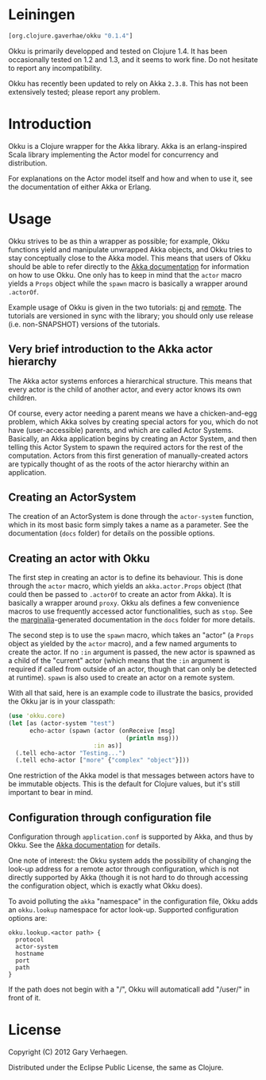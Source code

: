 # Leiningen

```clojure
[org.clojure.gaverhae/okku "0.1.4"]
```

Okku is primarily developped and tested on Clojure 1.4. It has been
occasionally tested on 1.2 and 1.3, and it seems to work fine. Do not hesitate
to report any incompatibility.

Okku has recently been updated to rely on Akka `2.3.8`. This has not been
extensively tested; please report any problem.

# Introduction

Okku is a Clojure wrapper for the Akka library. Akka is an erlang-inspired
Scala library implementing the Actor model for concurrency and distribution.

For explanations on the Actor model itself and how and when to use it, see the
documentation of either Akka or Erlang.

# Usage

Okku strives to be as thin a wrapper as possible; for example, Okku functions
yield and manipulate unwrapped Akka objects, and Okku tries to stay
conceptually close to the Akka model. This means that users of Okku should be
able to refer directly to the [Akka documentation](http://akka.io/docs/) for
information on how to use Okku. One only has to keep in mind that the ``actor``
macro yields a ``Props`` object while the ``spawn`` macro is basically a
wrapper around ``.actorOf``.

Example usage of Okku is given in the two tutorials:
[pi](https://github.com/gaverhae/okku-pi) and
[remote](https://github.com/gaverhae/okku-remote). The tutorials are versioned
in sync with the library; you should only use release (i.e. non-SNAPSHOT)
versions of the tutorials.

## Very brief introduction to the Akka actor hierarchy

The Akka actor systems enforces a hierarchical structure. This means that every
actor is the child of another actor, and every actor knows its own children.

Of course, every actor needing a parent means we have a chicken-and-egg
problem, which Akka solves by creating special actors for you, which do not
have (user-accessible) parents, and which are called Actor Systems. Basically,
an Akka application begins by creating an Actor System, and then telling this
Actor System to spawn the required actors for the rest of the computation.
Actors from this first generation of manually-created actors are typically
thought of as the roots of the actor hierarchy within an application.

## Creating an ActorSystem

The creation of an ActorSystem is done through the ``actor-system`` function,
which in its most basic form simply takes a name as a parameter. See the
documentation (``docs`` folder) for details on the possible options.

## Creating an actor with Okku

The first step in creating an actor is to define its behaviour. This is done
through the ``actor`` macro, which yields an ``akka.actor.Props`` object (that
could then be passed to ``.actorOf`` to create an actor from Akka). It is
basically a wrapper around ``proxy``. Okku als defines a few convenience macros
to use frequently accessed actor functionalities, such as ``stop``. See the
[marginalia](https://github.com/fogus/marginalia/)-generated documentation in
the ``docs`` folder for more details.

The second step is to use the ``spawn`` macro, which takes an "actor" (a
``Props`` object as yielded by the ``actor`` macro), and a few named arguments
to create the actor. If no ``:in`` argument is passed, the new actor is spawned
as a child of the "current" actor (which means that the ``:in`` argument is
required if called from outside of an actor, though that can only be detected
at runtime). ``spawn`` is also used to create an actor on a remote system.

With all that said, here is an example code to illustrate the basics, provided
the Okku jar is in your classpath:
```clojure
(use 'okku.core)
(let [as (actor-system "test")
      echo-actor (spawn (actor (onReceive [msg]
                                 (println msg)))
                        :in as)]
  (.tell echo-actor "Testing...")
  (.tell echo-actor ["more" {"complex" "object"}]))
```

One restriction of the Akka model is that messages between actors have to be
immutable objects. This is the default for Clojure values, but it's still
important to bear in mind.

## Configuration through configuration file

Configuration through ``application.conf`` is supported by Akka, and thus by
Okku. See the [Akka documentation](http://akka.io/docs/) for details.

One note of interest: the Okku system adds the possibility of changing the
look-up address for a remote actor through configuration, which is not directly
supported by Akka (though it is not hard to do through accessing the
configuration object, which is exactly what Okku does).

To avoid polluting the ``akka`` "namespace" in the configuration file, Okku
adds an ``okku.lookup`` namespace for actor look-up. Supported configuration
options are:
```
okku.lookup.<actor path> {
  protocol
  actor-system
  hostname
  port
  path
}
```

If the path does not begin with a "/", Okku will automaticall add "/user/" in
front of it.

# License

Copyright (C) 2012 Gary Verhaegen.

Distributed under the Eclipse Public License, the same as Clojure.
